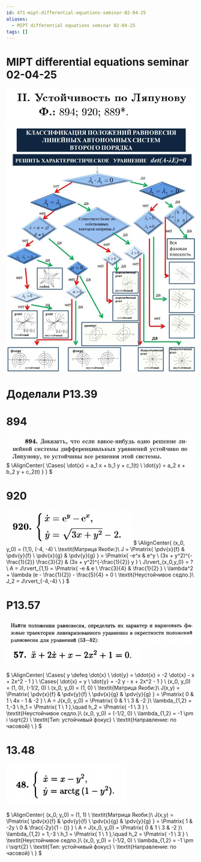 ```yaml
---
id: 471-mipt-differential-equations-seminar-02-04-25
aliases:
  - MIPT differential equations seminar 02-04-25
tags: []
---
```


# MIPT differential equations seminar 02-04-25

![1.png](assets/imgs/02-04-25_16-00-01_138_02-04-25_16-00-01_194.png)
![2.png](assets/imgs/26-03-25_15-46-21_828_26-03-25_15-46-21_352.png)

# Доделали Р13.39

# 894

![894.png](assets/imgs/02-04-25_16-07-54_429_02-04-25_16-07-54_382.png)
$
\AlignCenter{
\Cases{
\dot{x} = a_1 x + b_1 y + c_1(t) \\
\dot{y} = a_2 x + b_2 y + c_2(t)
}
}
$

# 920

![920.png](assets/imgs/02-04-25_16-08-14_304_02-04-25_16-08-14_582.png)
$
\AlignCenter{
(x_0, y_0) = (1,1), (-4, -4) \\
\textit{Матрица Якоби:}\\
J = \Pmatrix{
\pdv{x}{f} & \pdv{y}{f} \\
\pdv{x}{g} & \pdv{y}{g}
} = \Pmatrix{
-e^x & e^y \\
(3x + y^2)^{-\frac{1}{2}} \frac{3}{2} & (3x + y^2)^{-\frac{1}{2}} y
} \\
J\rvert_{x_0,y_0} = ? \\
A = J\rvert_{1,1} = \Pmatrix{
-e & e \\
\frac{3}{4} & \frac{1}{2}
} \\
\lambda^2 + \lambda (e - \frac{1}{2}) - \frac{5}{4} = 0 \\
\textit{Неустойчивое седло.}\\
J_2 = J\rvert_{-4,-4} \\
}
$

# Р13.57

![1357.png](assets/imgs/02-04-25_16-27-54_774_02-04-25_16-27-54_147.png)
![13572.png](assets/imgs/02-04-25_16-28-39_614_02-04-25_16-28-39_925.png)

$
\AlignCenter{
\Cases{
y \defeq \dot{x} \\
\dot{y} = \ddot{x} = -2 \dot{x} - x + 2x^2 - 1
} \\
\Cases{
\dot{x} = y \\
\dot{y} = -2 y - x + 2x^2 - 1
} \\
(x_0, y_0) = (1, 0), (-1/2, 0) \\
(x_0, y_0) = (1, 0) \\
\textit{Матрица Якоби:}\\
J(x,y) = \Pmatrix{
\pdv{x}{f} & \pdv{y}{f} \\
\pdv{x}{g} & \pdv{y}{g}
} = \Pmatrix{
0 & 1 \\
4x - 1 & -2
} \\
A = J(x_0, y_0) = \Pmatrix{
0 & 1 \\
3 & -2
}\\
\lambda_{1,2} = 1,-3 \\
h_1 = \Pmatrix{
1 \\ 1
},\quad
h_2 = \Pmatrix{
-1 \\ 3
} \\
\textit{Неустойчивое седло.}\\
(x_0, y_0) = (-1/2, 0) \\
\lambda_{1,2} = -1 \pm i \sqrt{2} \\
\textit{Тип: устойчивый фокус} \\
\textit{Направление: по часовой} \\
}
$

# 13.48

![13-48.png](assets/imgs/02-04-25_16-45-46_100_02-04-25_16-45-46_814.png)

$
\AlignCenter{
(x_0, y_0) = (1, 1) \\
\textit{Матрица Якоби:}\\
J(x,y) = \Pmatrix{
\pdv{x}{f} & \pdv{y}{f} \\
\pdv{x}{g} & \pdv{y}{g}
} = \Pmatrix{
1 & -2y \\
0 & \frac{-2y}{1 - ()}
} \\
A = J(x_0, y_0) = \Pmatrix{
0 & 1 \\
3 & -2
}\\
\lambda_{1,2} = 1,-3 \\
h_1 = \Pmatrix{
1 \\ 1
},\quad
h_2 = \Pmatrix{
-1 \\ 3
} \\
\textit{Неустойчивое седло.}\\
(x_0, y_0) = (-1/2, 0) \\
\lambda_{1,2} = -1 \pm i \sqrt{2} \\
\textit{Тип: устойчивый фокус} \\
\textit{Направление: по часовой} \\
}
$

